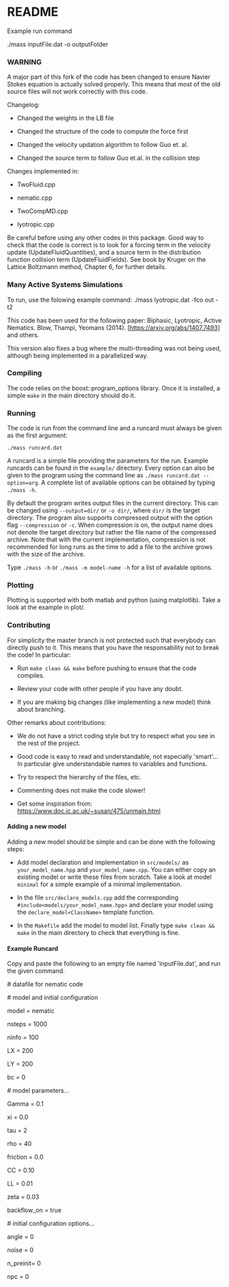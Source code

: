 # README #

Example run command

./mass inputFile.dat -o outputFolder

### WARNING ###

A major part of this fork of the code has been changed to ensure Navier Stokes equation is actually solved properly. This means that most of the old source files will not work correctly with this code. 

Changelog:

* Changed the weights in the LB file

* Changed the structure of the code to compute the force first

* Changed the velocity updation algorithm to follow Guo et. al.

* Changed the source term to follow Guo et.al. in the collision step


Changes implemented in:

* TwoFluid.cpp

* nematic.cpp

* TwoCompMD.cpp

* lyotropic.cpp

Be careful before using any other codes in this package. Good way to check that the code is correct is to look for a forcing term in the velocity update (UpdateFluidQuantities), and a source term in the distribution function collision term (UpdateFluidFields). See book by Kruger on the Lattice Boltzmann method, Chapter 6, for further details.

### Many Active Systems Simulations ###

To run, use the folowing example command:
./mass lyotropic.dat -fco out -t2

This code has been used for the following paper:
Biphasic, Lyotropic, Active Nematics. Blow, Thampi, Yeomans (2014). [https://arxiv.org/abs/1407.7493]
and others.

This version also fixes a bug where the multi-threading was not being used, although being implemented in a parallelized way.

### Compiling ###

The code relies on the boost::program_options library. Once it is installed, a
simple `make` in the main directory should do it.

### Running ###

The code is run from the command line and a runcard must always be given as the
first argument:

`./mass runcard.dat`

A runcard is a simple file providing the parameters for the run. Example
runcards can be found in the `example/` directory. Every option can also be
given to the program using the command line as
`./mass runcard.dat --option=arg`. A complete list of available options can be
obtained by typing `./mass -h`.

By default the program writes output files in the current directory. This can be
changed using `--output=dir/` or `-o dir/`, where `dir/` is the target
directory. The program also supports compressed output with the option flag
`--compression` or `-c`. When compression is on, the output name does not
denote the target directory but rather the file name of the compressed archive.
Note that with the current implementation, compression is not recommended for
long runs as the time to add a file to the archive grows with the size of the
archive.

Type `./mass -h` or `./mass -m model-name -h` for a list of available options.

### Plotting ###

Plotting is supported with both matlab and python (using matplotlib). Take a
look at the example in plot/.

### Contributing ###

For simplicity the master branch is not protected such that everybody can directly
push to it. This means that you have the responsability not to break the code!
In particular:

* Run `make clean && make` before pushing to ensure that the code compiles.

* Review your code with other people if you have any doubt.

* If you are making big changes (like implementing a new model) think about branching.


Other remarks about contributions:

* We do not have a strict coding style but try to respect what you see in the
rest of the project.

* Good code is easy to read and understandable, not especially 'smart'... In
particular give understandable names to variables and functions.

* Try to respect the hierarchy of the files, etc.

* Commenting does not make the code slower!

* Get some inspiration from: https://www.doc.ic.ac.uk/~susan/475/unmain.html


#### Adding a new model ####

Adding a new model should be simple and can be done with the following steps:

* Add model declaration and implementation in `src/models/` as `your_model_name.hpp`
and `your_model_name.cpp`. You can either copy an existing model or write these
files from scratch. Take a look at model `minimal` for a simple example of a
minimal implementation.

* In the file `src/declare_models.cpp` add the corresponding
`#include<models/your_model_name.hpp>` and declare your model using the
`declare_model<ClassName>` template function.

* In the `Makefile` add the model
to model list. Finally type `make clean && make` in the main directory to check
that everything is fine.



#### Example Runcard ####

Copy and paste the following to an empty file named 'inputFile.dat', and run the given command.

    
\# datafile for nematic code
    

\# model and initial configuration

model    = nematic

nsteps   = 1000

ninfo    = 100

LX       = 200

LY       = 200

bc	 = 0


\# model parameters... 

Gamma    = 0.1

xi 	 = 0.0

tau      = 2

rho      = 40

friction = 0.0

CC	 = 0.10

LL       = 0.01

zeta     = 0.03

backflow_on = true


\# initial configuration options... 

angle    = 0

noise    = 0

n_preinit= 0

npc	 = 0

